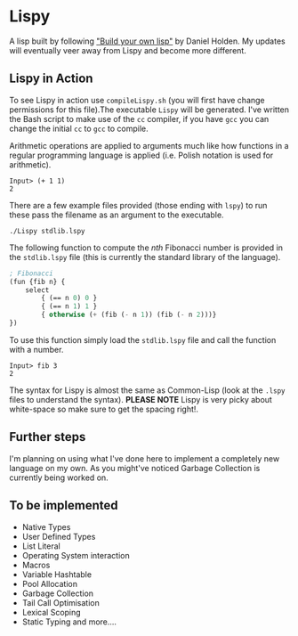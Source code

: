 # Lispy
A lisp built by following ["Build your own lisp"](http://buildyourownlisp.com) by Daniel Holden. My updates will eventually veer away from Lispy and become more different.

## Lispy in Action
To see Lispy in action use `compileLispy.sh` (you will first have change permissions for this file).The executable `Lispy` will be generated. I've written the Bash script to make use of the `cc` compiler, if you have `gcc` you can change the initial `cc` to `gcc` to compile.

Arithmetic operations are applied to arguments much like how functions in a regular programming language is applied (i.e. Polish notation is used for arithmetic).
```
Input> (+ 1 1)
2
```

There are a few example files provided (those ending with `lspy`) to run these pass the filename as an argument to the executable.

```
./Lispy stdlib.lspy
```

The following function to compute the _nth_ Fibonacci number is provided in the `stdlib.lspy` file
(this is currently the standard library of the language).
```lisp
; Fibonacci
(fun {fib n} {
	select
		{ (== n 0) 0 }
		{ (== n 1) 1 }
		{ otherwise (+ (fib (- n 1)) (fib (- n 2)))}
})
```
To use this function simply load the `stdlib.lspy` file and call the function with a number.

```
Input> fib 3
2
```

The syntax for Lispy is almost the same as Common-Lisp (look at the `.lspy` files to understand the syntax). **PLEASE NOTE** Lispy is very picky about white-space so make sure to get the spacing right!.

## Further steps
I'm planning on using what I've done here to implement a completely new language on my own. As you might've noticed Garbage Collection is currently being worked on.

## To be implemented
- Native Types
- User Defined Types
- List Literal
- Operating System interaction
- Macros
- Variable Hashtable
- Pool Allocation
- Garbage Collection
- Tail Call Optimisation
- Lexical Scoping
- Static Typing and more....
